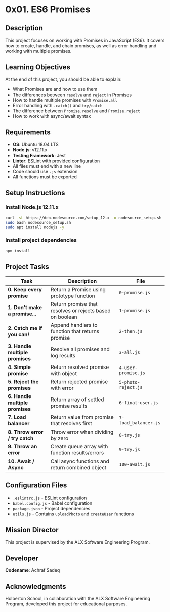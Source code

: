 # 0x01. ES6 Promises

## Description
This project focuses on working with Promises in JavaScript (ES6). It covers how to create, handle, and chain promises, as well as error handling and working with multiple promises.

## Learning Objectives
At the end of this project, you should be able to explain:
- What Promises are and how to use them
- The differences between `resolve` and `reject` in Promises
- How to handle multiple promises with `Promise.all`
- Error handling with `.catch()` and `try/catch`
- The difference between `Promise.resolve` and `Promise.reject`
- How to work with async/await syntax

## Requirements
- **OS**: Ubuntu 18.04 LTS
- **Node.js**: v12.11.x
- **Testing Framework**: Jest
- **Linter**: ESLint with provided configuration
- All files must end with a new line
- Code should use `.js` extension
- All functions must be exported

## Setup Instructions

### Install Node.js 12.11.x
```bash
curl -sL https://deb.nodesource.com/setup_12.x -o nodesource_setup.sh
sudo bash nodesource_setup.sh
sudo apt install nodejs -y
```

### Install project dependencies
```bash
npm install
```

## Project Tasks

| **Task** | **Description** | **File** |
|----------|----------------|----------|
| **0. Keep every promise** | Return a Promise using prototype function | `0-promise.js` |
| **1. Don't make a promise...** | Return promise that resolves or rejects based on boolean | `1-promise.js` |
| **2. Catch me if you can!** | Append handlers to function that returns promise | `2-then.js` |
| **3. Handle multiple promises** | Resolve all promises and log results | `3-all.js` |
| **4. Simple promise** | Return resolved promise with object | `4-user-promise.js` |
| **5. Reject the promises** | Return rejected promise with error | `5-photo-reject.js` |
| **6. Handle multiple promises** | Return array of settled promise results | `6-final-user.js` |
| **7. Load balancer** | Return value from promise that resolves first | `7-load_balancer.js` |
| **8. Throw error / try catch** | Throw error when dividing by zero | `8-try.js` |
| **9. Throw an error** | Create queue array with function results/errors | `9-try.js` |
| **10. Await / Async** | Call async functions and return combined object | `100-await.js` |

## Configuration Files
- `.eslintrc.js` - ESLint configuration
- `babel.config.js` - Babel configuration
- `package.json` - Project dependencies
- `utils.js` - Contains `uploadPhoto` and `createUser` functions

## Mission Director
This project is supervised by the ALX Software Engineering Program.

## Developer
**Codename**: Achraf Sadeq

## Acknowledgments
Holberton School, in collaboration with the ALX Software Engineering Program, developed this project for educational purposes.

